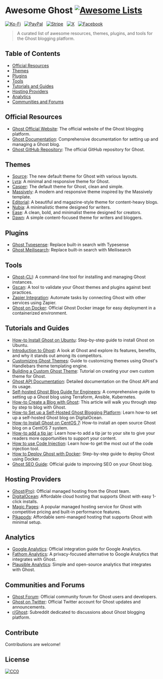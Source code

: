 # Awesome Ghost [![Awesome Lists](https://srv-cdn.himpfen.io/badges/awesome-lists/awesomelists-flat.svg)](https://github.com/brandonhimpfen/awesome)

[![Ko-Fi](https://srv-cdn.himpfen.io/badges/kofi/kofi-flat.svg)](https://ko-fi.com/awesomelists) &nbsp; [![PayPal](https://srv-cdn.himpfen.io/badges/paypal/paypal-flat.svg)](https://www.paypal.com/donate/?hosted_button_id=3LLKRXJU44EJJ) &nbsp; [![Stripe](https://srv-cdn.himpfen.io/badges/stripe/stripe-flat.svg)](https://tinyurl.com/e8ymxdw3) &nbsp; [![X](https://srv-cdn.himpfen.io/badges/twitter/twitter-flat.svg)](https://x.com/ListsAwesome) &nbsp; [![Facebook](https://srv-cdn.himpfen.io/badges/facebook-pages/facebook-pages-flat.svg)](https://www.facebook.com/awesomelists)

> A curated list of awesome resources, themes, plugins, and tools for the Ghost blogging platform.

## Table of Contents
- [Official Resources](#official-resources)
- [Themes](#themes)
- [Plugins](#plugins)
- [Tools](#tools)
- [Tutorials and Guides](#tutorials-and-guides)
- [Hosting Providers](#hosting-providers)
- [Analytics](#analytics)
- [Communities and Forums](#communities-and-forums)

## Official Resources

- [Ghost Official Website](https://ghost.org/): The official website of the Ghost blogging platform.
- [Ghost Documentation](https://docs.ghost.org/): Comprehensive documentation for setting up and managing a Ghost blog.
- [Ghost GitHub Repository](https://github.com/TryGhost/Ghost): The official GitHub repository for Ghost.

## Themes

- [Source](https://github.com/TryGhost/Source):  The new default theme for Ghost with various layouts.
- [Lyra](https://github.com/TryGhost/Lyra): A minimal and responsive theme for Ghost.
- [Casper](https://github.com/TryGhost/Casper): The default theme for Ghost, clean and simple.
- [Massively](https://github.com/codebushi/ghost-theme-massively): A modern and responsive theme inspired by the Massively template.
- [Editorial](https://github.com/eddiesigner/ghost-theme-editorial): A beautiful and magazine-style theme for content-heavy blogs.
- [Nubia](https://github.com/dbanksdesign/Nubia): A minimalistic theme designed for writers.
- [Ease](https://github.com/TryGhost/Ease): A clean, bold, and minimalist theme designed for creators.
- [Dawn](https://github.com/TryGhost/Dawn): A simple content-focused theme for writers and bloggers.

## Plugins

- [Ghost Typesense](https://github.com/magicpages/ghost-typesense): Replace built-in search with Typesense
- [Ghost Meilisearch](https://github.com/MFYDev/ghost-meilisearch): Replace built-in search with Meilisearch

## Tools

- [Ghost-CLI](https://github.com/TryGhost/Ghost-CLI): A command-line tool for installing and managing Ghost instances.
- [Gscan](https://github.com/TryGhost/gscan): A tool to validate your Ghost themes and plugins against best practices.
- [Zapier Integration](https://zapier.com/apps/ghost/integrations): Automate tasks by connecting Ghost with other services using Zapier.
- [Ghost on Docker](https://hub.docker.com/_/ghost): Official Ghost Docker image for easy deployment in a containerized environment.

## Tutorials and Guides

- [How-to Install Ghost on Ubuntu](https://docs.ghost.org/install/ubuntu): Step-by-step guide to install Ghost on Ubuntu.
- [Introduction to Ghost](https://www.himpfen.com/introduction-ghost/): A look at Ghost and explore its features, benefits, and why it stands out among its competitors.
- [Customizing Ghost Themes](https://docs.ghost.org/themes): Guide to customizing themes using Ghost's Handlebars theme templating engine.
- [Building a Custom Ghost Theme](https://ghost.org/tutorials/essential-concepts/): Tutorial on creating your own custom theme for Ghost.
- [Ghost API Documentation](https://docs.ghost.org/content-api): Detailed documentation on the Ghost API and its usage.
- [Self-hosted Ghost Blog Guide for Engineers](https://humblethoughts.net/ghost-blog-terraform-ansible-k8s-guide/): A comprehensive guide to setting up a Ghost blog using Terraform, Ansible, Kubernetes.
- [How-to Create a Blog with Ghost](https://www.bettertechtips.com/blogging/ghost/create-blog-with-ghost/): This article will walk you through step by step to blog with Ghost.
- [How-to Set up a Self-Hosted Ghost Blogging Platform](https://codecurated.com/blog/how-to-set-up-a-self-hosted-ghost-blogging-platform/): Learn how-to set up a self-hosted Ghost blog on DigitalOcean.
- [How-to Install Ghost on CentOS 7](https://www.tecmint.com/install-ghost-in-centos-7/): How-to install an open source Ghost blog on a CentOS 7 system.
- [How-to add a tip jar](https://ghost.org/help/tips-and-donations/): Learn how-to add a tip jar to your site to give your readers more opportunities to support your content.
- [How to use Code Injection](https://ghost.org/tutorials/use-code-injection-in-ghost/): Learn how-to get the most out of the code injection tool.
- [How to Deploy Ghost with Docker](https://docs.ghost.org/install/docker/): Step-by-step guide to deploy Ghost using Docker.
- [Ghost SEO Guide](https://ghost.org/resources/beginners-guide-to-seo/): Official guide to improving SEO on your Ghost blog.
  
## Hosting Providers
- [Ghost(Pro)](https://ghost.org/pricing/): Official managed hosting from the Ghost team.
- [DigitalOcean](https://www.digitalocean.com/products/droplets/): Affordable cloud hosting that supports Ghost with easy 1-click installs.
- [Magic Pages](https://magicpages.co/): A popular managed hosting service for Ghost with competitive pricing and built-in performance features.
- [Pikapods](https://www.pikapods.com/): Affordable semi-managed hosting that supports Ghost with minimal setup.

## Analytics
- [Google Analytics](https://ghost.org/integrations/google/): Official integration guide for Google Analytics.
- [Fathom Analytics](https://usefathom.com/): A privacy-focused alternative to Google Analytics that integrates with Ghost.
- [Plausible Analytics](https://plausible.io/): Simple and open-source analytics that integrates with Ghost.

## Communities and Forums

- [Ghost Forum](https://forum.ghost.org/): Official community forum for Ghost users and developers.
- [Ghost on Twitter](https://twitter.com/Ghost): Official Twitter account for Ghost updates and announcements.
- [r/Ghost](https://www.reddit.com/r/Ghost/): Subreddit dedicated to discussions about Ghost blogging platform.

## Contribute

Contributions are welcome!

## License

[![CC0](https://mirrors.creativecommons.org/presskit/buttons/88x31/svg/by-sa.svg)](http://creativecommons.org/licenses/by-sa/4.0/)
